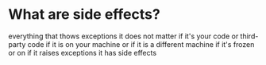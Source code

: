 # What are side effects?

everything that thows exceptions
it does not matter if it's your code or third-party code if it is on your machine or if it is a different machine if it's frozen or on if it raises exceptions it has side effects
